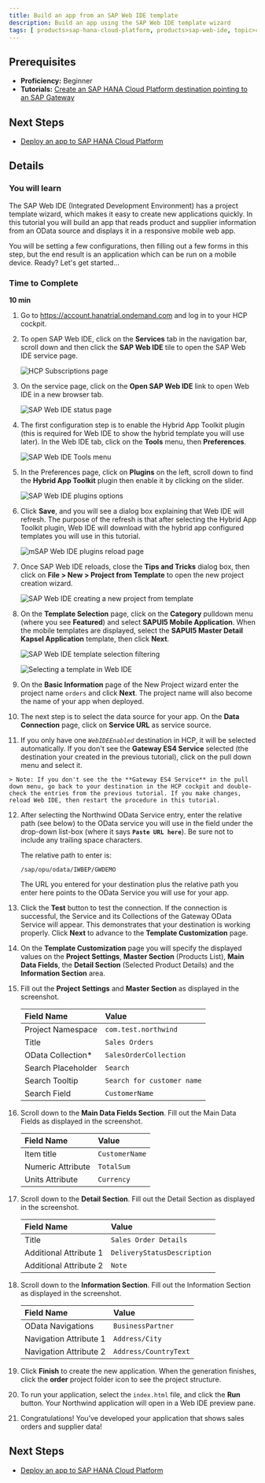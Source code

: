 ```yaml
---
title: Build an app from an SAP Web IDE template
description: Build an app using the SAP Web IDE template wizard
tags: [ products>sap-hana-cloud-platform, products>sap-web-ide, topic>cloud, topic>html5, topic>mobile, topic>odata, topic>sapui5, tutorial>beginner ]
---
```

## Prerequisites
 - **Proficiency:** Beginner
 - **Tutorials:** [Create an SAP HANA Cloud Platform destination pointing to an SAP Gateway](http://go.sap.com/developer/tutorials/teched-2016-3.html)

## Next Steps
 - [Deploy an app to SAP HANA Cloud Platform](http://go.sap.com/developer/tutorials/hcp-gw2.html)

## Details

### You will learn
The SAP Web IDE (Integrated Development Environment) has a project template wizard, which makes it easy to create new applications quickly. In this tutorial you will build an app that reads product and supplier information from an OData source and displays it in a responsive mobile web app.

You will be setting a few configurations, then filling out a few forms in this step, but the end result is an application which can be run on a mobile device.  Ready?  Let's get started...

### Time to Complete
**10 min**


1. Go to <https://account.hanatrial.ondemand.com> and log in to your HCP cockpit.

2. To open SAP Web IDE, click on the **Services** tab in the navigation bar, scroll down and then click the **SAP Web IDE** tile to open the SAP Web IDE service page.

    ![HCP Subscriptions page](https://raw.githubusercontent.com/SAPDocuments/Tutorials/master/tutorials/hcp-template-mobile-web-app/mob1-2_2.png)

3. On the service page, click on the **Open SAP Web IDE** link to open Web IDE in a new browser tab.

    ![SAP Web IDE status page](https://raw.githubusercontent.com/SAPDocuments/Tutorials/master/tutorials/hcp-template-mobile-web-app/mob1-2_3.png)

4. The first configuration step is to enable the Hybrid App Toolkit plugin (this is required for Web IDE to show the hybrid template you will use later). In the Web IDE tab, click on the **Tools** menu, then **Preferences**.

    ![SAP Web IDE Tools menu](https://raw.githubusercontent.com/SAPDocuments/Tutorials/master/tutorials/hcp-template-mobile-web-app/mob1-2_4.png)

5. In the Preferences page, click on **Plugins** on the left, scroll down to find the **Hybrid App Toolkit** plugin then enable it by clicking on the slider.

    ![SAP Web IDE plugins options](https://raw.githubusercontent.com/SAPDocuments/Tutorials/master/tutorials/hcp-template-mobile-web-app/mob1-2_5.png)

6. Click **Save**, and you will see a dialog box explaining that Web IDE will refresh. The purpose of the refresh is that after selecting the Hybrid App Toolkit plugin, Web IDE will download with the hybrid app configured templates you will use in this tutorial.

    ![mSAP Web IDE plugins reload page](https://raw.githubusercontent.com/SAPDocuments/Tutorials/master/tutorials/hcp-template-mobile-web-app/mob1-2_6.png)

7. Once SAP Web IDE reloads, close the **Tips and Tricks** dialog box, then click on **File > New > Project from Template** to open the new project creation wizard.

    ![SAP Web IDE creating a new project from template](https://raw.githubusercontent.com/SAPDocuments/Tutorials/master/tutorials/hcp-template-mobile-web-app/mob1-2_7.png)

8. On the **Template Selection** page, click on the **Category** pulldown menu (where you see **Featured**) and select **SAPUI5 Mobile Application**. When the mobile templates are displayed, select the **SAPUI5 Master Detail Kapsel Application** template, then click **Next**.

    ![SAP Web IDE template selection filtering](https://raw.githubusercontent.com/SAPDocuments/Tutorials/master/tutorials/hcp-template-mobile-web-app/mob1-2_8a.png)

    ![Selecting a template in Web IDE](https://raw.githubusercontent.com/SAPDocuments/Tutorials/master/tutorials/hcp-template-mobile-web-app/mob1-2_8b.png)

9. On the **Basic Information** page of the New Project wizard enter the project name `orders` and click **Next**. The project name will also become the name of your app when deployed.


10. The next step is to select the data source for your app. On the **Data Connection** page, click on **Service URL** as service source.


11.  If you only have one *`WebIDEEnabled`* destination in HCP, it will be selected automatically. If you don't see the **Gateway ES4 Service** selected (the destination your created in the previous tutorial), click on the pull down menu and select it.

    > Note: If you don't see the the **Gateway ES4 Service** in the pull down menu, go back to your destination in the HCP cockpit and double-check the entries from the previous tutorial. If you make changes, reload Web IDE, then restart the procedure in this tutorial.

12. After selecting the Northwind OData Service entry, enter the relative path (see below) to the OData service you will use in the field under the drop-down list-box (where it says **`Paste URL here`**). Be sure not to include any trailing space characters. 

    The relative path to enter is: 
    
    ```
    /sap/opu/odata/IWBEP/GWDEMO
    ```
    
    The URL you entered for your destination plus the relative path you enter here points to the OData Service you will use for your app.


13. Click the **Test** button to test the connection. If the connection is successful, the Service and its Collections of the Gateway OData Service will appear. This demonstrates that your destination is working properly. Click **Next** to advance to the **Template Customization** page.


14. On the **Template Customization** page you will specify the displayed values on the **Project Settings**, **Master Section** (Products List), **Main Data Fields**, the **Detail Section** (Selected Product Details) and the **Information Section** area.


15. Fill out the **Project Settings** and **Master Section** as displayed in the screenshot.

    Field Name                  |  Value
    :---------------------------| :-------------
    Project Namespace           | `com.test.northwind`
    Title                       | `Sales Orders`
    OData Collection*           | `SalesOrderCollection`
    Search Placeholder          | `Search `
    Search Tooltip              | `Search for customer name`
    Search Field                | `CustomerName`


16. Scroll down to the **Main Data Fields Section**. Fill out the Main Data Fields as displayed in the screenshot.

    Field Name          |  Value
    :-------------------| :-------------
    Item title          | `CustomerName`
    Numeric Attribute   | `TotalSum`
    Units Attribute     | `Currency`


17. Scroll down to the **Detail Section**. Fill out the Detail Section as displayed in the screenshot.

    Field Name              |  Value
    :-----------------------| :-------------
    Title                   | `Sales Order Details`
    Additional Attribute 1  | `DeliveryStatusDescription`
    Additional Attribute 2  | `Note`


18. Scroll down to the **Information Section**. Fill out the Information Section as displayed in the screenshot.

    Field Name              |  Value
    :-----------------------| :-------------
    OData Navigations       | `BusinessPartner`
    Navigation Attribute 1  | `Address/City`
    Navigation Attribute 2  | `Address/CountryText`


19. Click **Finish** to create the new application. When the generation finishes, click the **order** project folder icon to see the project structure.


20. To run your application, select the `index.html` file, and click the **Run** button. Your Northwind application will open in a Web IDE preview pane.


21. Congratulations! You’ve developed your application that shows sales orders and supplier data!


## Next Steps
 - [Deploy an app to SAP HANA Cloud Platform](http://go.sap.com/developer/tutorials/hcp-gw2.html)
